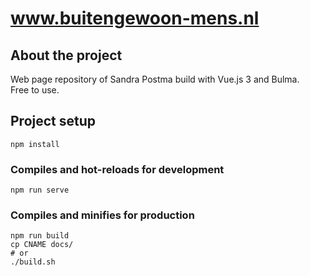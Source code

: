 # www.buitengewoon-mens.nl

## About the project
Web page repository of Sandra Postma build with Vue.js 3 and Bulma.  
Free to use.

## Project setup
```
npm install
```

### Compiles and hot-reloads for development
```
npm run serve
```

### Compiles and minifies for production
```
npm run build
cp CNAME docs/
# or
./build.sh
```
